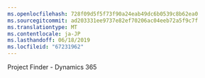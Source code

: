 ```yaml
---
ms.openlocfilehash: 728f09d5f5f73f90a24eab49dc6b0539c8b62ea0
ms.sourcegitcommit: ad203331ee9737e82ef70206ac04eeb72a5f9c7f
ms.translationtype: MT
ms.contentlocale: ja-JP
ms.lasthandoff: 06/18/2019
ms.locfileid: "67231962"
---
```

Project Finder - Dynamics 365
